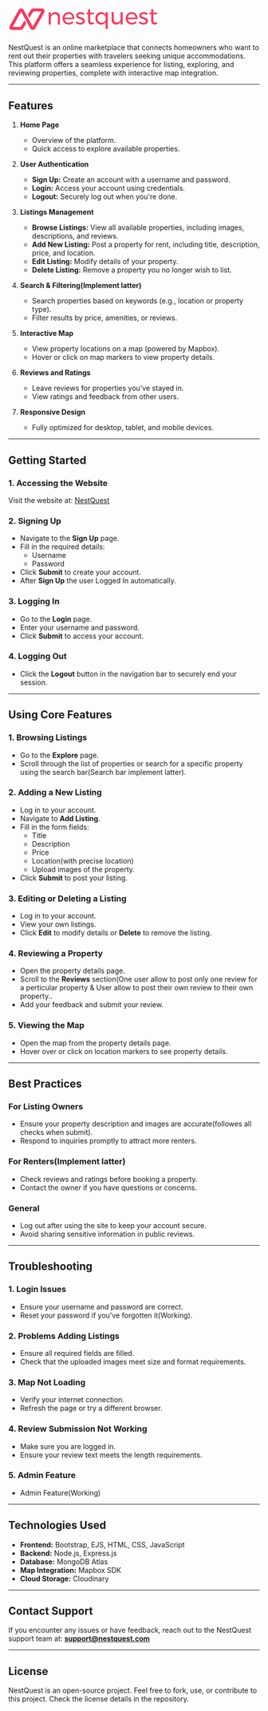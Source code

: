 <!-- # **NestQuest** -->
# <img src="public/images/logo2.png" alt="logo" width="300">


NestQuest is an online marketplace that connects homeowners who want to rent out their properties with travelers seeking unique accommodations. This platform offers a seamless experience for listing, exploring, and reviewing properties, complete with interactive map integration.

---

## **Features**

1. **Home Page**
   - Overview of the platform.
   - Quick access to explore available properties.

2. **User Authentication**
   - **Sign Up:** Create an account with a username and password.
   - **Login:** Access your account using credentials.
   - **Logout:** Securely log out when you're done.

3. **Listings Management**
   - **Browse Listings:** View all available properties, including images, descriptions, and reviews.
   - **Add New Listing:** Post a property for rent, including title, description, price, and location.
   - **Edit Listing:** Modify details of your property.
   - **Delete Listing:** Remove a property you no longer wish to list.

4. **Search & Filtering(Implement latter)**
   - Search properties based on keywords (e.g., location or property type).
   - Filter results by price, amenities, or reviews.

5. **Interactive Map**
   - View property locations on a map (powered by Mapbox).
   - Hover or click on map markers to view property details.

6. **Reviews and Ratings**
   - Leave reviews for properties you’ve stayed in.
   - View ratings and feedback from other users.

7. **Responsive Design**
   - Fully optimized for desktop, tablet, and mobile devices.

---

## **Getting Started**

### **1. Accessing the Website**
Visit the website at: [NestQuest](https://nestquest-4ik5.onrender.com/)

### **2. Signing Up**
- Navigate to the **Sign Up** page.
- Fill in the required details:
  - Username
  - Password
- Click **Submit** to create your account.
- After **Sign Up** the user Logged In automatically.

### **3. Logging In**
- Go to the **Login** page.
- Enter your username and password.
- Click **Submit** to access your account.

### **4. Logging Out**
- Click the **Logout** button in the navigation bar to securely end your session.

---

## **Using Core Features**

### **1. Browsing Listings**
- Go to the **Explore** page.
- Scroll through the list of properties or search for a specific property using the search bar(Search bar implement latter).

### **2. Adding a New Listing**
- Log in to your account.
- Navigate to **Add Listing**.
- Fill in the form fields:
  - Title
  - Description
  - Price
  - Location(with precise location)
  - Upload images of the property.
- Click **Submit** to post your listing.

### **3. Editing or Deleting a Listing**
- Log in to your account.
- View your own listings.
- Click **Edit** to modify details or **Delete** to remove the listing.

### **4. Reviewing a Property**
- Open the property details page.
- Scroll to the **Reviews** section(One user allow to post only one review for a perticular property & User allow to post their own review to their own property..
- Add your feedback and submit your review.

### **5. Viewing the Map**
- Open the map from the property details page.
- Hover over or click on location markers to see property details.

---

## **Best Practices**

### **For Listing Owners**
- Ensure your property description and images are accurate(followes all checks when submit).
- Respond to inquiries promptly to attract more renters.

### **For Renters(Implement latter)**
- Check reviews and ratings before booking a property.
- Contact the owner if you have questions or concerns.

### **General**
- Log out after using the site to keep your account secure.
- Avoid sharing sensitive information in public reviews.

---

## **Troubleshooting**

### **1. Login Issues**
- Ensure your username and password are correct.
- Reset your password if you've forgotten it(Working).

### **2. Problems Adding Listings**
- Ensure all required fields are filled.
- Check that the uploaded images meet size and format requirements.

### **3. Map Not Loading**
- Verify your internet connection.
- Refresh the page or try a different browser.

### **4. Review Submission Not Working**
- Make sure you are logged in.
- Ensure your review text meets the length requirements.

### **5. Admin Feature**
- Admin Feature(Working)
---

## **Technologies Used**
- **Frontend:** Bootstrap, EJS, HTML, CSS, JavaScript
- **Backend:** Node.js, Express.js
- **Database:** MongoDB Atlas
- **Map Integration:** Mapbox SDK
- **Cloud Storage:** Cloudinary

---

## **Contact Support**
If you encounter any issues or have feedback, reach out to the NestQuest support team at: **support@nestquest.com**

---

## **License**
NestQuest is an open-source project. Feel free to fork, use, or contribute to this project. Check the license details in the repository.

